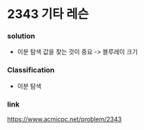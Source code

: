 # 2343 기타 레슨

### solution
* 이분 탐색 값을 찾는 것이 중요 -> 블루레이 크기

### Classification
* 이분 탐색

### link
https://www.acmicpc.net/problem/2343